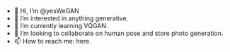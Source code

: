 - 👋 Hi, I’m @yesWeGAN
- 👀 I’m interested in anything generative.
- 🌱 I’m currently learning VQGAN.
- 💞️ I’m looking to collaborate on human pose and store photo generation.
- 📫 How to reach me: here.

<!---
yesWeGAN/yesWeGAN is a ✨ special ✨ repository because its `README.md` (this file) appears on your GitHub profile.
You can click the Preview link to take a look at your changes.
--->
